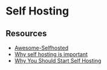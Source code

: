 # Self Hosting

## Resources

- [Awesome-Selfhosted](https://github.com/awesome-selfhosted/awesome-selfhosted)
- [Why self hosting is important](https://dataswamp.org/~solene/2021-07-23-why-selfhosting-is-important.html)
- [Why You Should Start Self Hosting](https://rohanrd.xyz/posts/why-you-should-start-self-hosting/)

